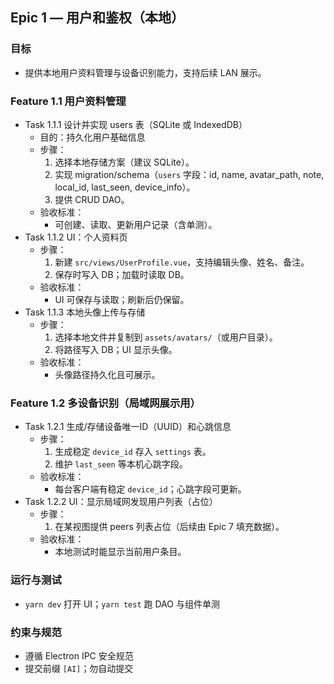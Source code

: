 ## Epic 1 — 用户和鉴权（本地）

### 目标
- 提供本地用户资料管理与设备识别能力，支持后续 LAN 展示。

### Feature 1.1 用户资料管理
- Task 1.1.1 设计并实现 users 表（SQLite 或 IndexedDB）
  - 目的：持久化用户基础信息
  - 步骤：
    1) 选择本地存储方案（建议 SQLite）。
    2) 实现 migration/schema（`users` 字段：id, name, avatar_path, note, local_id, last_seen, device_info）。
    3) 提供 CRUD DAO。
  - 验收标准：
    - 可创建、读取、更新用户记录（含单测）。
- Task 1.1.2 UI：个人资料页
  - 步骤：
    1) 新建 `src/views/UserProfile.vue`，支持编辑头像、姓名、备注。
    2) 保存时写入 DB；加载时读取 DB。
  - 验收标准：
    - UI 可保存与读取；刷新后仍保留。
- Task 1.1.3 本地头像上传与存储
  - 步骤：
    1) 选择本地文件并复制到 `assets/avatars/`（或用户目录）。
    2) 将路径写入 DB；UI 显示头像。
  - 验收标准：
    - 头像路径持久化且可展示。

### Feature 1.2 多设备识别（局域网展示用）
- Task 1.2.1 生成/存储设备唯一ID（UUID）和心跳信息
  - 步骤：
    1) 生成稳定 `device_id` 存入 `settings` 表。
    2) 维护 `last_seen` 等本机心跳字段。
  - 验收标准：
    - 每台客户端有稳定 `device_id`；心跳字段可更新。
- Task 1.2.2 UI：显示局域网发现用户列表（占位）
  - 步骤：
    1) 在某视图提供 peers 列表占位（后续由 Epic 7 填充数据）。
  - 验收标准：
    - 本地测试时能显示当前用户条目。

### 运行与测试
- `yarn dev` 打开 UI；`yarn test` 跑 DAO 与组件单测

### 约束与规范
- 遵循 Electron IPC 安全规范
- 提交前缀 `[AI]`；勿自动提交
